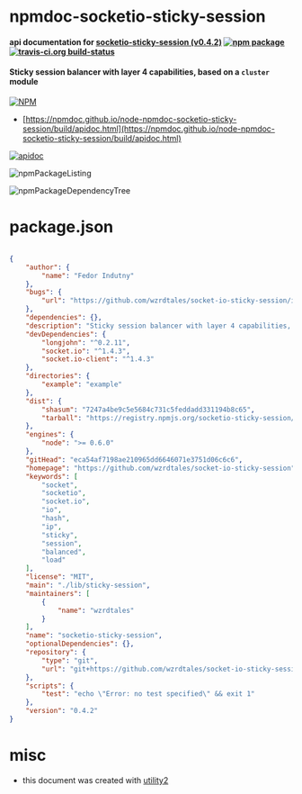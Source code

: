 # npmdoc-socketio-sticky-session

#### api documentation for  [socketio-sticky-session (v0.4.2)](https://github.com/wzrdtales/socket-io-sticky-session)  [![npm package](https://img.shields.io/npm/v/npmdoc-socketio-sticky-session.svg?style=flat-square)](https://www.npmjs.org/package/npmdoc-socketio-sticky-session) [![travis-ci.org build-status](https://api.travis-ci.org/npmdoc/node-npmdoc-socketio-sticky-session.svg)](https://travis-ci.org/npmdoc/node-npmdoc-socketio-sticky-session)

#### Sticky session balancer with layer 4 capabilities, based on a `cluster` module

[![NPM](https://nodei.co/npm/socketio-sticky-session.png?downloads=true&downloadRank=true&stars=true)](https://www.npmjs.com/package/socketio-sticky-session)

- [https://npmdoc.github.io/node-npmdoc-socketio-sticky-session/build/apidoc.html](https://npmdoc.github.io/node-npmdoc-socketio-sticky-session/build/apidoc.html)

[![apidoc](https://npmdoc.github.io/node-npmdoc-socketio-sticky-session/build/screenCapture.buildCi.browser.%252Ftmp%252Fbuild%252Fapidoc.html.png)](https://npmdoc.github.io/node-npmdoc-socketio-sticky-session/build/apidoc.html)

![npmPackageListing](https://npmdoc.github.io/node-npmdoc-socketio-sticky-session/build/screenCapture.npmPackageListing.svg)

![npmPackageDependencyTree](https://npmdoc.github.io/node-npmdoc-socketio-sticky-session/build/screenCapture.npmPackageDependencyTree.svg)



# package.json

```json

{
    "author": {
        "name": "Fedor Indutny"
    },
    "bugs": {
        "url": "https://github.com/wzrdtales/socket-io-sticky-session/issues"
    },
    "dependencies": {},
    "description": "Sticky session balancer with layer 4 capabilities, based on a 'cluster' module",
    "devDependencies": {
        "longjohn": "^0.2.11",
        "socket.io": "^1.4.3",
        "socket.io-client": "^1.4.3"
    },
    "directories": {
        "example": "example"
    },
    "dist": {
        "shasum": "7247a4be9c5e5684c731c5feddadd331194b8c65",
        "tarball": "https://registry.npmjs.org/socketio-sticky-session/-/socketio-sticky-session-0.4.2.tgz"
    },
    "engines": {
        "node": ">= 0.6.0"
    },
    "gitHead": "eca54af7198ae210965dd6646071e3751d06c6c6",
    "homepage": "https://github.com/wzrdtales/socket-io-sticky-session",
    "keywords": [
        "socket",
        "socketio",
        "socket.io",
        "io",
        "hash",
        "ip",
        "sticky",
        "session",
        "balanced",
        "load"
    ],
    "license": "MIT",
    "main": "./lib/sticky-session",
    "maintainers": [
        {
            "name": "wzrdtales"
        }
    ],
    "name": "socketio-sticky-session",
    "optionalDependencies": {},
    "repository": {
        "type": "git",
        "url": "git+https://github.com/wzrdtales/socket-io-sticky-session.git"
    },
    "scripts": {
        "test": "echo \"Error: no test specified\" && exit 1"
    },
    "version": "0.4.2"
}
```



# misc
- this document was created with [utility2](https://github.com/kaizhu256/node-utility2)
